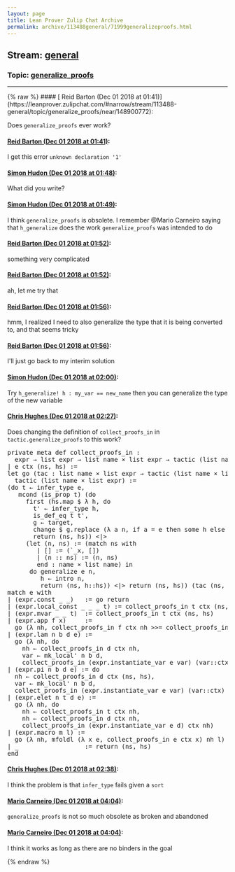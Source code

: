 ```yaml
---
layout: page
title: Lean Prover Zulip Chat Archive 
permalink: archive/113488general/71999generalizeproofs.html
---
```


## Stream: [general](https://leanprover-community.github.io/archive/113488general/index.html)
### Topic: [generalize_proofs](https://leanprover-community.github.io/archive/113488general/71999generalizeproofs.html)

---

<base href="https://leanprover.zulipchat.com">
{% raw %}
#### [ Reid Barton (Dec 01 2018 at 01:41)](https://leanprover.zulipchat.com/#narrow/stream/113488-general/topic/generalize_proofs/near/148900772):
<p>Does <code>generalize_proofs</code> ever work?</p>

#### [ Reid Barton (Dec 01 2018 at 01:41)](https://leanprover.zulipchat.com/#narrow/stream/113488-general/topic/generalize_proofs/near/148900782):
<p>I get this error <code>unknown declaration '1'</code></p>

#### [ Simon Hudon (Dec 01 2018 at 01:48)](https://leanprover.zulipchat.com/#narrow/stream/113488-general/topic/generalize_proofs/near/148901101):
<p>What did you write?</p>

#### [ Simon Hudon (Dec 01 2018 at 01:49)](https://leanprover.zulipchat.com/#narrow/stream/113488-general/topic/generalize_proofs/near/148901129):
<p>I think <code>generalize_proofs</code> is obsolete. I remember <span class="user-mention" data-user-id="110049">@Mario Carneiro</span> saying that <code>h_generalize</code> does the work <code>generalize_proofs</code> was intended to do</p>

#### [ Reid Barton (Dec 01 2018 at 01:52)](https://leanprover.zulipchat.com/#narrow/stream/113488-general/topic/generalize_proofs/near/148901289):
<p>something very complicated</p>

#### [ Reid Barton (Dec 01 2018 at 01:52)](https://leanprover.zulipchat.com/#narrow/stream/113488-general/topic/generalize_proofs/near/148901307):
<p>ah, let me try that</p>

#### [ Reid Barton (Dec 01 2018 at 01:56)](https://leanprover.zulipchat.com/#narrow/stream/113488-general/topic/generalize_proofs/near/148901538):
<p>hmm, I realized I need to also generalize the type that it is being converted to, and that seems tricky</p>

#### [ Reid Barton (Dec 01 2018 at 01:56)](https://leanprover.zulipchat.com/#narrow/stream/113488-general/topic/generalize_proofs/near/148901543):
<p>I'll just go back to my interim solution</p>

#### [ Simon Hudon (Dec 01 2018 at 02:00)](https://leanprover.zulipchat.com/#narrow/stream/113488-general/topic/generalize_proofs/near/148901761):
<p>Try <code>h_generalize! h : my_var == new_name</code> then you can generalize the type of the new variable</p>

#### [ Chris Hughes (Dec 01 2018 at 02:27)](https://leanprover.zulipchat.com/#narrow/stream/113488-general/topic/generalize_proofs/near/148902893):
<p>Does changing the definition of <code>collect_proofs_in</code> in <code>tactic.generalize_proofs</code> to this work?</p>
<div class="codehilite"><pre><span></span><span class="kn">private</span> <span class="n">meta</span> <span class="n">def</span> <span class="n">collect_proofs_in</span> <span class="o">:</span>
  <span class="n">expr</span> <span class="bp">→</span> <span class="n">list</span> <span class="n">expr</span> <span class="bp">→</span> <span class="n">list</span> <span class="n">name</span> <span class="bp">×</span> <span class="n">list</span> <span class="n">expr</span> <span class="bp">→</span> <span class="n">tactic</span> <span class="o">(</span><span class="n">list</span> <span class="n">name</span> <span class="bp">×</span> <span class="n">list</span> <span class="n">expr</span><span class="o">)</span>
<span class="bp">|</span> <span class="n">e</span> <span class="n">ctx</span> <span class="o">(</span><span class="n">ns</span><span class="o">,</span> <span class="n">hs</span><span class="o">)</span> <span class="o">:=</span>
<span class="k">let</span> <span class="n">go</span> <span class="o">(</span><span class="n">tac</span> <span class="o">:</span> <span class="n">list</span> <span class="n">name</span> <span class="bp">×</span> <span class="n">list</span> <span class="n">expr</span> <span class="bp">→</span> <span class="n">tactic</span> <span class="o">(</span><span class="n">list</span> <span class="n">name</span> <span class="bp">×</span> <span class="n">list</span> <span class="n">expr</span><span class="o">))</span> <span class="o">:</span>
  <span class="n">tactic</span> <span class="o">(</span><span class="n">list</span> <span class="n">name</span> <span class="bp">×</span> <span class="n">list</span> <span class="n">expr</span><span class="o">)</span> <span class="o">:=</span>
<span class="o">(</span><span class="n">do</span> <span class="n">t</span> <span class="err">←</span> <span class="n">infer_type</span> <span class="n">e</span><span class="o">,</span>
   <span class="n">mcond</span> <span class="o">(</span><span class="n">is_prop</span> <span class="n">t</span><span class="o">)</span> <span class="o">(</span><span class="n">do</span>
     <span class="n">first</span> <span class="o">(</span><span class="n">hs</span><span class="bp">.</span><span class="n">map</span> <span class="err">$</span> <span class="bp">λ</span> <span class="n">h</span><span class="o">,</span> <span class="n">do</span>
       <span class="n">t&#39;</span> <span class="err">←</span> <span class="n">infer_type</span> <span class="n">h</span><span class="o">,</span>
       <span class="n">is_def_eq</span> <span class="n">t</span> <span class="n">t&#39;</span><span class="o">,</span>
       <span class="n">g</span> <span class="err">←</span> <span class="n">target</span><span class="o">,</span>
       <span class="n">change</span> <span class="err">$</span> <span class="n">g</span><span class="bp">.</span><span class="n">replace</span> <span class="o">(</span><span class="bp">λ</span> <span class="n">a</span> <span class="n">n</span><span class="o">,</span> <span class="k">if</span> <span class="n">a</span> <span class="bp">=</span> <span class="n">e</span> <span class="k">then</span> <span class="n">some</span> <span class="n">h</span> <span class="k">else</span> <span class="n">none</span><span class="o">),</span>
       <span class="n">return</span> <span class="o">(</span><span class="n">ns</span><span class="o">,</span> <span class="n">hs</span><span class="o">))</span> <span class="bp">&lt;|&gt;</span>
     <span class="o">(</span><span class="k">let</span> <span class="o">(</span><span class="n">n</span><span class="o">,</span> <span class="n">ns</span><span class="o">)</span> <span class="o">:=</span> <span class="o">(</span><span class="k">match</span> <span class="n">ns</span> <span class="k">with</span>
        <span class="bp">|</span> <span class="o">[]</span> <span class="o">:=</span> <span class="o">(</span><span class="bp">`_</span><span class="n">x</span><span class="o">,</span> <span class="o">[])</span>
        <span class="bp">|</span> <span class="o">(</span><span class="n">n</span> <span class="bp">::</span> <span class="n">ns</span><span class="o">)</span> <span class="o">:=</span> <span class="o">(</span><span class="n">n</span><span class="o">,</span> <span class="n">ns</span><span class="o">)</span>
        <span class="kn">end</span> <span class="o">:</span> <span class="n">name</span> <span class="bp">×</span> <span class="n">list</span> <span class="n">name</span><span class="o">)</span> <span class="k">in</span>
      <span class="n">do</span> <span class="n">generalize</span> <span class="n">e</span> <span class="n">n</span><span class="o">,</span>
         <span class="n">h</span> <span class="err">←</span> <span class="n">intro</span> <span class="n">n</span><span class="o">,</span>
         <span class="n">return</span> <span class="o">(</span><span class="n">ns</span><span class="o">,</span> <span class="n">h</span><span class="bp">::</span><span class="n">hs</span><span class="o">))</span> <span class="bp">&lt;|&gt;</span> <span class="n">return</span> <span class="o">(</span><span class="n">ns</span><span class="o">,</span> <span class="n">hs</span><span class="o">))</span> <span class="o">(</span><span class="n">tac</span> <span class="o">(</span><span class="n">ns</span><span class="o">,</span> <span class="n">hs</span><span class="o">)))</span> <span class="bp">&lt;|&gt;</span> <span class="n">return</span> <span class="o">(</span><span class="n">ns</span><span class="o">,</span> <span class="n">hs</span><span class="o">)</span> <span class="k">in</span>
<span class="k">match</span> <span class="n">e</span> <span class="k">with</span>
<span class="bp">|</span> <span class="o">(</span><span class="n">expr</span><span class="bp">.</span><span class="n">const</span> <span class="bp">_</span> <span class="bp">_</span><span class="o">)</span>   <span class="o">:=</span> <span class="n">go</span> <span class="n">return</span>
<span class="bp">|</span> <span class="o">(</span><span class="n">expr</span><span class="bp">.</span><span class="n">local_const</span> <span class="bp">_</span> <span class="bp">_</span> <span class="bp">_</span> <span class="n">t</span><span class="o">)</span> <span class="o">:=</span> <span class="n">collect_proofs_in</span> <span class="n">t</span> <span class="n">ctx</span> <span class="o">(</span><span class="n">ns</span><span class="o">,</span> <span class="n">hs</span><span class="o">)</span>
<span class="bp">|</span> <span class="o">(</span><span class="n">expr</span><span class="bp">.</span><span class="n">mvar</span> <span class="bp">_</span> <span class="bp">_</span> <span class="n">t</span><span class="o">)</span>  <span class="o">:=</span> <span class="n">collect_proofs_in</span> <span class="n">t</span> <span class="n">ctx</span> <span class="o">(</span><span class="n">ns</span><span class="o">,</span> <span class="n">hs</span><span class="o">)</span>
<span class="bp">|</span> <span class="o">(</span><span class="n">expr</span><span class="bp">.</span><span class="n">app</span> <span class="n">f</span> <span class="n">x</span><span class="o">)</span>     <span class="o">:=</span>
  <span class="n">go</span> <span class="o">(</span><span class="bp">λ</span> <span class="n">nh</span><span class="o">,</span> <span class="n">collect_proofs_in</span> <span class="n">f</span> <span class="n">ctx</span> <span class="n">nh</span> <span class="bp">&gt;&gt;=</span> <span class="n">collect_proofs_in</span> <span class="n">x</span> <span class="n">ctx</span><span class="o">)</span>
<span class="bp">|</span> <span class="o">(</span><span class="n">expr</span><span class="bp">.</span><span class="n">lam</span> <span class="n">n</span> <span class="n">b</span> <span class="n">d</span> <span class="n">e</span><span class="o">)</span> <span class="o">:=</span>
  <span class="n">go</span> <span class="o">(</span><span class="bp">λ</span> <span class="n">nh</span><span class="o">,</span> <span class="n">do</span>
    <span class="n">nh</span> <span class="err">←</span> <span class="n">collect_proofs_in</span> <span class="n">d</span> <span class="n">ctx</span> <span class="n">nh</span><span class="o">,</span>
    <span class="n">var</span> <span class="err">←</span> <span class="n">mk_local&#39;</span> <span class="n">n</span> <span class="n">b</span> <span class="n">d</span><span class="o">,</span>
    <span class="n">collect_proofs_in</span> <span class="o">(</span><span class="n">expr</span><span class="bp">.</span><span class="n">instantiate_var</span> <span class="n">e</span> <span class="n">var</span><span class="o">)</span> <span class="o">(</span><span class="n">var</span><span class="bp">::</span><span class="n">ctx</span><span class="o">)</span> <span class="n">nh</span><span class="o">)</span>
<span class="bp">|</span> <span class="o">(</span><span class="n">expr</span><span class="bp">.</span><span class="n">pi</span> <span class="n">n</span> <span class="n">b</span> <span class="n">d</span> <span class="n">e</span><span class="o">)</span> <span class="o">:=</span> <span class="n">do</span>
  <span class="n">nh</span> <span class="err">←</span> <span class="n">collect_proofs_in</span> <span class="n">d</span> <span class="n">ctx</span> <span class="o">(</span><span class="n">ns</span><span class="o">,</span> <span class="n">hs</span><span class="o">),</span>
  <span class="n">var</span> <span class="err">←</span> <span class="n">mk_local&#39;</span> <span class="n">n</span> <span class="n">b</span> <span class="n">d</span><span class="o">,</span>
  <span class="n">collect_proofs_in</span> <span class="o">(</span><span class="n">expr</span><span class="bp">.</span><span class="n">instantiate_var</span> <span class="n">e</span> <span class="n">var</span><span class="o">)</span> <span class="o">(</span><span class="n">var</span><span class="bp">::</span><span class="n">ctx</span><span class="o">)</span> <span class="n">nh</span>
<span class="bp">|</span> <span class="o">(</span><span class="n">expr</span><span class="bp">.</span><span class="n">elet</span> <span class="n">n</span> <span class="n">t</span> <span class="n">d</span> <span class="n">e</span><span class="o">)</span> <span class="o">:=</span>
  <span class="n">go</span> <span class="o">(</span><span class="bp">λ</span> <span class="n">nh</span><span class="o">,</span> <span class="n">do</span>
    <span class="n">nh</span> <span class="err">←</span> <span class="n">collect_proofs_in</span> <span class="n">t</span> <span class="n">ctx</span> <span class="n">nh</span><span class="o">,</span>
    <span class="n">nh</span> <span class="err">←</span> <span class="n">collect_proofs_in</span> <span class="n">d</span> <span class="n">ctx</span> <span class="n">nh</span><span class="o">,</span>
    <span class="n">collect_proofs_in</span> <span class="o">(</span><span class="n">expr</span><span class="bp">.</span><span class="n">instantiate_var</span> <span class="n">e</span> <span class="n">d</span><span class="o">)</span> <span class="n">ctx</span> <span class="n">nh</span><span class="o">)</span>
<span class="bp">|</span> <span class="o">(</span><span class="n">expr</span><span class="bp">.</span><span class="n">macro</span> <span class="n">m</span> <span class="n">l</span><span class="o">)</span> <span class="o">:=</span>
  <span class="n">go</span> <span class="o">(</span><span class="bp">λ</span> <span class="n">nh</span><span class="o">,</span> <span class="n">mfoldl</span> <span class="o">(</span><span class="bp">λ</span> <span class="n">x</span> <span class="n">e</span><span class="o">,</span> <span class="n">collect_proofs_in</span> <span class="n">e</span> <span class="n">ctx</span> <span class="n">x</span><span class="o">)</span> <span class="n">nh</span> <span class="n">l</span><span class="o">)</span>
<span class="bp">|</span> <span class="bp">_</span>                  <span class="o">:=</span> <span class="n">return</span> <span class="o">(</span><span class="n">ns</span><span class="o">,</span> <span class="n">hs</span><span class="o">)</span>
<span class="kn">end</span>
</pre></div>

#### [ Chris Hughes (Dec 01 2018 at 02:38)](https://leanprover.zulipchat.com/#narrow/stream/113488-general/topic/generalize_proofs/near/148903419):
<p>I think the problem is that <code>infer_type</code> fails given a <code>sort</code></p>

#### [ Mario Carneiro (Dec 01 2018 at 04:04)](https://leanprover.zulipchat.com/#narrow/stream/113488-general/topic/generalize_proofs/near/148905988):
<p><code>generalize_proofs</code> is not so much obsolete as broken and abandoned</p>

#### [ Mario Carneiro (Dec 01 2018 at 04:04)](https://leanprover.zulipchat.com/#narrow/stream/113488-general/topic/generalize_proofs/near/148905991):
<p>I think it works as long as there are no binders in the goal</p>


{% endraw %}

